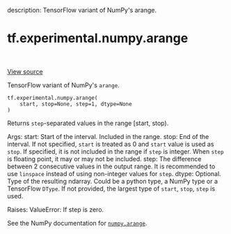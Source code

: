 description: TensorFlow variant of NumPy's arange.

<div itemscope itemtype="http://developers.google.com/ReferenceObject">
<meta itemprop="name" content="tf.experimental.numpy.arange" />
<meta itemprop="path" content="Stable" />
</div>

# tf.experimental.numpy.arange

<!-- Insert buttons and diff -->

<table class="tfo-notebook-buttons tfo-api nocontent" align="left">

</table>

<a target="_blank" class="external" href="/code/stable/tensorflow/python/ops/numpy_ops/np_array_ops.py">View source</a>



TensorFlow variant of NumPy's `arange`.


<pre class="devsite-click-to-copy prettyprint lang-py tfo-signature-link">
<code>tf.experimental.numpy.arange(
    start, stop=None, step=1, dtype=None
)
</code></pre>



<!-- Placeholder for "Used in" -->

Returns `step`-separated values in the range [start, stop).

  Args:
    start: Start of the interval. Included in the range.
    stop: End of the interval. If not specified, `start` is treated as 0 and
      `start` value is used as `stop`. If specified, it is not included in the
      range if `step` is integer. When `step` is floating point, it may or may
      not be included.
    step: The difference between 2 consecutive values in the output range. It is
      recommended to use `linspace` instead of using non-integer values for
      `step`.
    dtype: Optional. Type of the resulting ndarray. Could be a python type, a
      NumPy type or a TensorFlow `DType`. If not provided, the largest type of
      `start`, `stop`, `step` is used.

  Raises:
    ValueError: If step is zero.
  

See the NumPy documentation for [`numpy.arange`](https://numpy.org/doc/stable/reference/generated/numpy.arange.html).